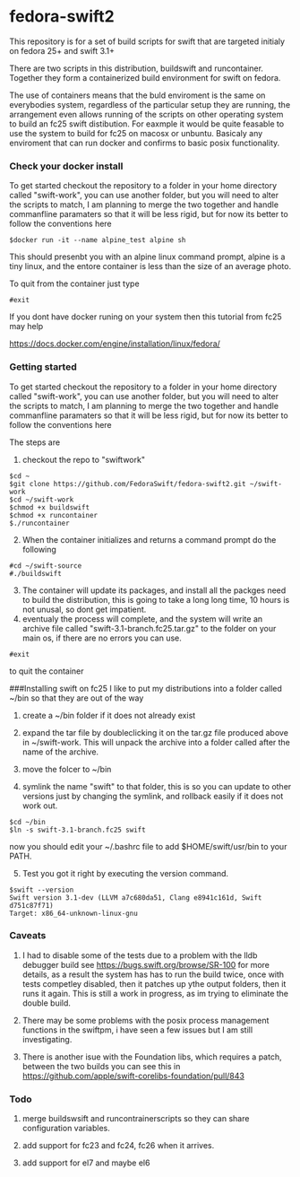 # fedora-swift2
This repository is for a set of build scripts for swift that are targeted initialy on fedora 25+ and swift 3.1+ 

There are two scripts in this distribution, buildswift and runcontainer. Together 
they form a containerized build environment for swift on fedora. 

The use of containers means that the buld enviroment is the same on everybodies 
system, regardless of the particular setup they are running, the arrangement even 
allows running of the scripts on other operating system to build an fc25 swift distibution.
For eaxmple it would be quite feasable to use the system to build for fc25 on macosx or unbuntu.
Basicaly any enviroment that can run docker and confirms to basic posix functionality. 

### Check your docker install
To get started checkout the repository to a folder in your home directory 
called "swift-work", you can use another folder, but you will need to alter the scripts to match, 
I am planning to merge the two together and handle commanfline paramaters so that
it will be less rigid, but for now its better to follow the conventions here

```
$docker run -it --name alpine_test alpine sh
```

This should presenbt you with an alpine linux command prompt, alpine is 
a tiny linux, and the entore container is less than the size of an average photo.

To quit from the container just type 
```
#exit
```

If you dont have docker runing on your system then this tutorial from fc25 may help

https://docs.docker.com/engine/installation/linux/fedora/

### Getting started
To get started checkout the repository to a folder in your home directory 
called "swift-work", you can use another folder, but you will need to alter the scripts to match, 
I am planning to merge the two together and handle commanfline paramaters so that
it will be less rigid, but for now its better to follow the conventions here

The steps are

1. checkout the repo to "swiftwork"

```
$cd ~
$git clone https://github.com/FedoraSwift/fedora-swift2.git ~/swift-work
$cd ~/swift-work
$chmod +x buildswift
$chmod +x runcontainer
$./runcontainer
```

2. When the container initializes and returns a command prompt do the following

```
#cd ~/swift-source
#./buildswift
```
3. The container will update its packages, and install all the packges need to build the 
distribution, this is going to take a long long time, 10 hours is not unusal, so 
dont get impatient.
4. eventualy the process will complete, and the system will write an 
archive file called "swift-3.1-branch.fc25.tar.gz" to the folder on your
main os, if there are no errors you can use.

```
#exit
```
to quit the container

###Installing swift on fc25
I like to put my distributions into a folder called ~/bin so that they 
are out of the way

1. create a ~/bin folder if it does not already exist

2. expand the tar file by doubleclicking it on the tar.gz file produced above in ~/swift-work. This will unpack the archive into a folder called 
after the name of the archive.

3. move the folcer to ~/bin

4. symlink the name "swift" to that folder, this is so you can update to other versions just by changing the symlink, 
and rollback easily if it does not work out.

```
$cd ~/bin
$ln -s swift-3.1-branch.fc25 swift
```
now you should edit your ~/.bashrc file to add $HOME/swift/usr/bin to your PATH. 

5. Test you got it right by executing the version command. 

```
$swift --version
Swift version 3.1-dev (LLVM a7c680da51, Clang e8941c161d, Swift d751c87f71)
Target: x86_64-unknown-linux-gnu

```

### Caveats

1. I had to disable some of the tests due to a problem with the lldb debugger build
see https://bugs.swift.org/browse/SR-100 for more details, as a result the system has
has to run the build twice, once with tests competley disabled, then it patches up ythe output folders, 
then it runs it again. This is still a work in progress, as im trying to eliminate the double build. 

2. There may be some problems with the posix process management functions in the swiftpm, i have seen a few 
issues but I am still investigating.

3. There is another isue with the Foundation libs, which requires a patch, between the two builds
you can see this in https://github.com/apple/swift-corelibs-foundation/pull/843

### Todo

1. merge buildswsift and runcontrainerscripts so they can share configuration variables.

2. add support for fc23 and fc24, fc26 when it arrives. 

3. add support for el7 and maybe el6 





